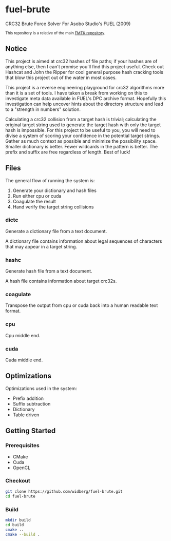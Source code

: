 # fuel-brute
CRC32 Brute Force Solver For Asobo Studio's FUEL (2009)

<sup>This repository is a relative of the main [FMTK repository](https://github.com/widberg/fmtk).</sup>

## Notice

This project is aimed at crc32 hashes of file paths; if your hashes are of anything else, then I can't promise you'll find this project useful. Check out Hashcat and John the Ripper for cool general purpose hash cracking tools that blow this project out of the water in most cases.

This project is a reverse engineering playground for crc32 algorithms more than it is a set of tools. I have taken a break from working on this to investigate meta data available in FUEL's DPC archive format. Hopefully this investigation can help uncover hints about the directory structure and lead to a "strength in numbers" solution.

Calculating a crc32 collision from a target hash is trivial; calculating the original target string used to generate the target hash with only the target hash is impossible. For this project to be useful to you, you will need to divise a system of scoring your confidence in the potential target strings. Gather as much context as possible and minimize the possibility space. Smaller dictionary is better. Fewer wildcards in the pattern is better. The prefix and suffix are free regardless of length. Best of luck!

## Files

The general flow of running the system is:

1. Generate your dictionary and hash files
2. Run either cpu or cuda
3. Coagulate the result
4. Hand verify the target string collisions

### dictc

Generate a dictionary file from a text document.

A dictionary file contains information about legal sequences of characters that may appear in a target string.

### hashc

Generate hash file from a text document.

A hash file contains information about target crc32s.

### coagulate

Transpose the output from cpu or cuda back into a human readable text format.

### cpu

Cpu middle end.

### cuda

Cuda middle end.

## Optimizations

Optimizations used in the system:

* Prefix addition
* Suffix subtraction
* Dictionary
* Table driven

## Getting Started

### Prerequisites

* CMake
* Cuda
* OpenCL

### Checkout

```sh
git clone https://github.com/widberg/fuel-brute.git
cd fuel-brute
```

### Build

```sh
mkdir build
cd build
cmake ..
cmake --build .
```
